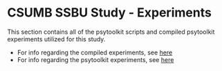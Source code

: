 # CSUMB SSBU Study - Experiments 

This section contains all of the psytoolkit scripts and compiled psytoolkit experiments utilized for this study. 

* For info regarding the compiled experiments, see [here](experiments/compiled/README.md)
* For info regarding the psytoolkit experiments, see [here](experiments/psytoolkit/README.md)

